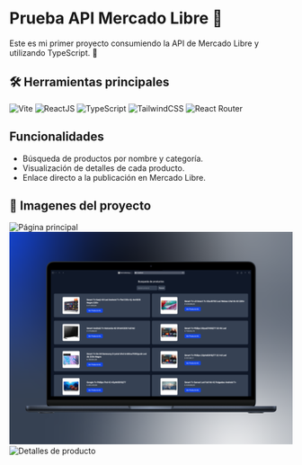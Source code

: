 # Prueba API Mercado Libre 🛒

Este es mi primer proyecto consumiendo la API de Mercado Libre y utilizando TypeScript. 🚀

## 🛠️ Herramientas principales

![Vite](https://img.shields.io/badge/Vite-%23646CFF?logo=vite&labelColor=white)
![ReactJS](https://img.shields.io/badge/ReactJS-%2361DAFB?logo=react&labelColor=white)
![TypeScript](https://img.shields.io/badge/TypeScript-%23007ACC?logo=typescript&labelColor=white)
![TailwindCSS](https://img.shields.io/badge/TailwindCSS-%2306B6D4?logo=tailwindcss&labelColor=white)
![React Router](https://img.shields.io/badge/React%20Router-%23CA4245?logo=reactrouter&labelColor=white)  

## Funcionalidades
- Búsqueda de productos por nombre y categoría.  
- Visualización de detalles de cada producto.  
- Enlace directo a la publicación en Mercado Libre.  

## 📸 Imagenes del proyecto
![Página principal](public/images/)
![Productos por categoria](public/images/Readme2.png)
![Detalles de producto](public/images/)
